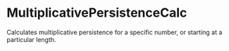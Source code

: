 # MultiplicativePersistenceCalc
Calculates multiplicative persistence for a specific number, or starting at a particular length.
